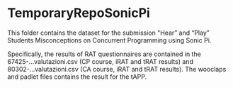 # TemporaryRepoSonicPi
This folder contains the dataset for the submission "Hear” and “Play”
Students Misconceptions on Concurrent Programming using Sonic Pi.

Specifically, the results of RAT questionnaires are contained in the 
67425-...valutazioni.csv (CP course, iRAT and tRAT results) and 80302-...valutazioni.csv 
(CA course, iRAT and tRAT results). The wooclaps and padlet files contains the result for the tAPP.
